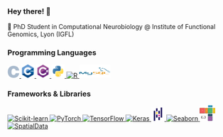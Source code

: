 ### Hey there! 👋 

🧬 PhD Student in Computational Neurobiology @ Institute of Functional Genomics, Lyon (IGFL)


### Programming Languages
<a href="https://www.cprogramming.com/" target="_blank" rel="noreferrer">
  <img src="https://raw.githubusercontent.com/devicons/devicon/master/icons/c/c-original.svg" alt="C" width="27" height="27"/>
</a>
<a href="https://www.w3schools.com/cpp/" target="_blank" rel="noreferrer">
  <img src="https://raw.githubusercontent.com/devicons/devicon/master/icons/cplusplus/cplusplus-original.svg" alt="C++" width="30" height="30"/>
</a>
<a href="https://www.w3schools.com/cs/" target="_blank" rel="noreferrer">
  <img src="https://raw.githubusercontent.com/devicons/devicon/master/icons/csharp/csharp-original.svg" alt="C#" width="30" height="30"/>
</a>
<a href="https://www.python.org" target="_blank" rel="noreferrer">
  <img src="https://raw.githubusercontent.com/devicons/devicon/master/icons/python/python-original.svg" alt="Python" width="30" height="30"/>
</a>
<a href="https://www.r-project.org/" target="_blank" rel="noreferrer">
  <img src="https://profilinator.rishav.dev/skills-assets/r.svg" alt="R" width="30" height="30"/>
</a>
<a href="https://www.mysql.com/" target="_blank" rel="noreferrer">
  <img src="https://raw.githubusercontent.com/devicons/devicon/master/icons/mysql/mysql-original-wordmark.svg" alt="MySQL" width="70" height="30"/>
</a>

### Frameworks & Libraries
<a href="https://scikit-learn.org/" target="_blank" rel="noreferrer">
  <img src="https://upload.wikimedia.org/wikipedia/commons/0/05/Scikit_learn_logo_small.svg" alt="Scikit-learn" width="30" height="30"/>
</a>
<a href="https://pytorch.org/" target="_blank" rel="noreferrer">
  <img src="https://profilinator.rishav.dev/skills-assets/pytorch-icon.svg" alt="PyTorch" width="30" height="30"/>
</a>
<a href="https://www.tensorflow.org" target="_blank" rel="noreferrer">
  <img src="https://www.vectorlogo.zone/logos/tensorflow/tensorflow-icon.svg" alt="TensorFlow" width="30" height="30"/>
</a>
<a href="https://keras.io/" target="_blank" rel="noreferrer">
  <img src="https://profilinator.rishav.dev/skills-assets/keras.png" alt="Keras" width="30" height="30"/>
</a>
<a href="https://pandas.pydata.org/" target="_blank" rel="noreferrer">
  <img src="https://raw.githubusercontent.com/devicons/devicon/master/icons/pandas/pandas-original.svg" alt="Pandas" width="30" height="30"/>
</a>
<a href="https://seaborn.pydata.org/" target="_blank" rel="noreferrer">
  <img src="https://seaborn.pydata.org/_images/logo-mark-lightbg.svg" alt="Seaborn" width="30" height="30"/>
</a>
<a href="https://anndata.readthedocs.io/en/stable/" target="_blank" rel="noreferrer">
  <img src="https://raw.githubusercontent.com/scverse/anndata/main/docs/_static/img/anndata_schema.svg" alt="AnnData" width="35" height="35"/>
</a>
<a href="https://spatialdata.scverse.org/en/stable/" target="_blank" rel="noreferrer">
  <img src="https://pypi-camo.freetls.fastly.net/9137e6d44221f389185fe45939e7d078818fb02f/68747470733a2f2f6769746875622e636f6d2f736376657273652f7370617469616c646174612f626c6f622f6d61696e2f646f63732f5f7374617469632f696d672f7370617469616c646174615f686f72697a6f6e74616c2e706e673f7261773d74727565" alt="SpatialData" width="100" height="70"/>
</a>
